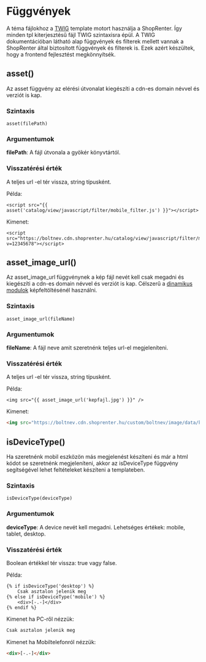 # Függvények

A téma fájlokhoz a [TWIG](https://twig.sensiolabs.org) template motort használja a ShopRenter. Így minden tpl
kiterjesztésű fájl TWIG szintaxisra épül. A TWIG dokumentációban látható alap függvények és filterek mellett vannak a
ShopRenter által biztosított függvények és filterek is. Ezek azért készültek, hogy a frontend fejlesztést megkönnyítsék.


## asset()

Az asset függvény az elérési útvonalat kiegészíti a cdn-es domain névvel és verziót is kap.

### Szintaxis

```
asset(filePath)
```

### Argumentumok

**filePath**: A fájl útvonala a gyökér könyvtártól.

### Visszatérési érték

A teljes url -el tér vissza, string típusként.

Példa:

```twig
<script src="{{ asset('catalog/view/javascript/filter/mobile_filter.js') }}"></script>
```

Kimenet:

```
<script src="https://boltnev.cdn.shoprenter.hu/catalog/view/javascript/filter/mobile_filter.js?v=12345678"></script>
```


## asset_image_url()

Az asset_image_url függvénynek a kép fájl nevét kell csak megadni és kiegészíti a cdn-es domain névvel és verziót is kap.
Célszerű a [dinamikus modulok](../theme-development-tools/02_theme_sections.md) képfeltöltésénél használni.

### Szintaxis

```
asset_image_url(fileName)
```

### Argumentumok

**fileName**: A fájl neve amit szeretnénk teljes url-el megjeleníteni.

### Visszatérési érték

A teljes url -el tér vissza, string típusként.

Példa:

```twig
<img src="{{ asset_image_url('kepfajl.jpg') }}" />
```

Kimenet:

```html
<img src="https://boltnev.cdn.shoprenter.hu/custom/boltnev/image/data/kepfajl.jpg?v=12345678" />
```

## isDeviceType()

Ha szeretnénk mobil eszközön más megjelenést készíteni és már a html kódot se szeretnénk megjeleníteni, akkor az
isDeviceType függvény segítségével lehet feltételeket készíteni a templateben.

### Szintaxis

```
isDeviceType(deviceType)
```

### Argumentumok

**deviceType**: A device nevét kell megadni. Lehetséges értékek: mobile, tablet, desktop.

### Visszatérési érték

Boolean értékkel tér vissza: true vagy false.


Példa:

```twig
{% if isDeviceType('desktop') %}
    Csak asztalon jelenik meg
{% else if isDeviceType('mobile') %}
    <div>[-.-]</div>
{% endif %}
```

Kimenet ha PC-ről nézzük:

```html
Csak asztalon jelenik meg
```

Kimenet ha Mobiltelefonról nézzük:

```html
<div>[-.-]</div>
```
